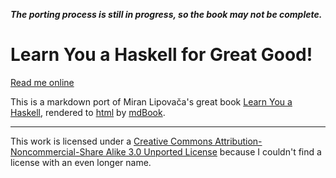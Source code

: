 **_The porting process is still in progress, so the book may not be complete._**

# Learn You a Haskell for Great Good!
[Read me online](https://nikolice.github.io/Learn-you-a-Haskell-for-great-good/) 

This is a markdown port of Miran Lipovača's great book [Learn You a Haskell](http://learnyouahaskell.com/), rendered to [html](https://nikolice.github.io/Learn-you-a-Haskell-for-great-good/) by [mdBook](https://github.com/rust-lang-nursery/mdBook).


---
This work is licensed under a [Creative Commons Attribution-Noncommercial-Share Alike 3.0 Unported License](https://creativecommons.org/licenses/by-nc-sa/3.0/) because I couldn't find a license with an even longer name. 
